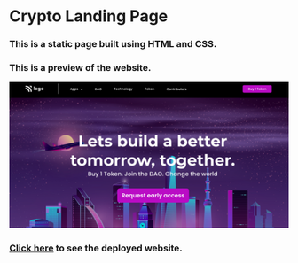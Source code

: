 # Crypto Landing Page

### This is a static page built using HTML and CSS.

### This is a preview of the website.

![Crypto Landing Page](./thumbnail.png)

### [Click here](https://crypto-landing-page-melonlobo.vercel.app) to see the deployed website.
